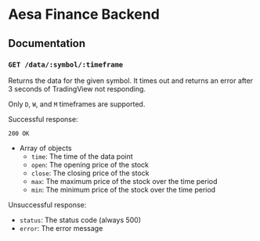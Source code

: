# Aesa Finance Backend

## Documentation

### `GET /data/:symbol/:timeframe`

Returns the data for the given symbol. It times out and returns an error after 3 seconds of TradingView not responding.

Only `D`, `W`, and `M` timeframes are supported.

Successful response:

`200 OK`

- Array of objects
  - `time`: The time of the data point
  - `open`: The opening price of the stock
  - `close`: The closing price of the stock
  - `max`: The maximum price of the stock over the time period
  - `min`: The minimum price of the stock over the time period

Unsuccessful response:

- `status`: The status code (always 500)
- `error`: The error message
